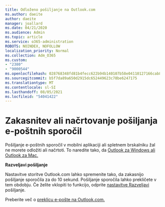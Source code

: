 ```yaml
---
title: Odloženo pošiljanje na Outlook.com
ms.author: daeite
author: daeite
manager: joallard
ms.date: 04/21/2020
ms.audience: Admin
ms.topic: article
ms.service: o365-administration
ROBOTS: NOINDEX, NOFOLLOW
localization_priority: Normal
ms.collection: Adm_O365
ms.custom:
- "2380"
- "9000544"
ms.openlocfilehash: 028768348fd81b4fecc622b94b140107b58e04110127166cab8e92ce3ab33b36
ms.sourcegitcommit: b5f7da89a650d2915dc652449623c78be6247175
ms.translationtype: MT
ms.contentlocale: sl-SI
ms.lasthandoff: 08/05/2021
ms.locfileid: "54041422"
---
```

# <a name="delay-or-schedule-sending-email-messages"></a>Zakasnitev ali načrtovanje pošiljanja e-poštnih sporočil

Pošiljanje e-poštnih sporočil v mobilni aplikaciji ali spletnem brskalniku žal ne morete odložiti ali načrtoti. To naredite tako, da [Outlook za Windows ali Outlook za Mac.](https://products.office.com/outlook/email-and-calendar-software-microsoft-outlook)

**Razveljavi pošiljanje**

Nastavitve storitve Outlook.com lahko spremenite tako, da zakasnijo pošiljanje sporočila za do 10 sekund. Pošiljanje sporočila lahko prekličete v tem obdobju. Če želite vklopiti to funkcijo, odprite [nastavitve Razveljavi](https://outlook.live.com/mail/options/mail/messageContent/undoSend) pošiljanje.

Preberite več o [preklicu e-pošte na Outlook.com.](https://support.office.com/article/c069ddde-5282-4085-8f4c-d7b133324f8a?wt.mc_id=Office_Outlook_com_Alchemy)